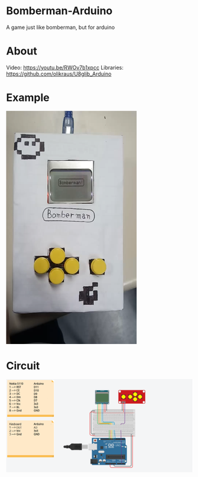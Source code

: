 # Bomberman-Arduino
A game just like bomberman, but for arduino

# About
Video: https://youtu.be/RWOv7b1xpcc
Libraries: https://github.com/olikraus/U8glib_Arduino

# Example
![Circuito](img/exemplo.png)

# Circuit
![Circuito](img/circuito.png)
